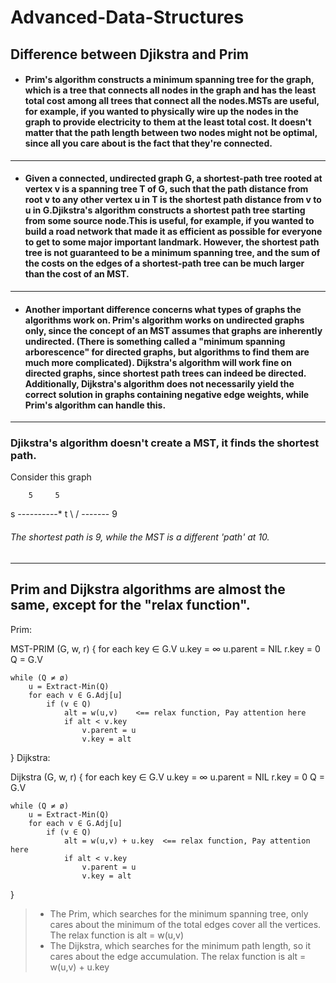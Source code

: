 # Advanced-Data-Structures

## Difference between Djikstra and Prim

* #### Prim's algorithm constructs a minimum spanning tree for the graph, which is a tree that connects all nodes in the graph and has the least total cost among all trees that connect all the nodes.MSTs are useful, for example, if you wanted to physically wire up the nodes in the graph to provide electricity to them at the least total cost. It doesn't matter that the path length between two nodes might not be optimal, since all you care about is the fact that they're connected.
----------------------------
* #### Given a connected, undirected graph G, a shortest-path tree rooted at vertex v is a spanning tree T of G, such that the path distance from root v to any other vertex u in T is the shortest path distance from v to u in G.Djikstra's algorithm constructs a shortest path tree starting from some source node.This is useful, for example, if you wanted to build a road network that made it as efficient as possible for everyone to get to some major important landmark. However, the shortest path tree is not guaranteed to be a minimum spanning tree, and the sum of the costs on the edges of a shortest-path tree can be much larger than the cost of an MST.
----------------------------
* #### Another important difference concerns what types of graphs the algorithms work on. Prim's algorithm works on undirected graphs only, since the concept of an MST assumes that graphs are inherently undirected. (There is something called a "minimum spanning arborescence" for directed graphs, but algorithms to find them are much more complicated). Dijkstra's algorithm will work fine on directed graphs, since shortest path trees can indeed be directed. Additionally, Dijkstra's algorithm does not necessarily yield the correct solution in graphs containing negative edge weights, while Prim's algorithm can handle this.
----------------------------

### Djikstra's algorithm doesn't create a MST, it finds the shortest path.

Consider this graph

        5     5
   s *-----*-----* t
      \         /
        -------
           9
###### The shortest path is 9, while the MST is a different 'path' at 10.
-----------------------------

## Prim and Dijkstra algorithms are almost the same, except for the "relax function".

Prim:

MST-PRIM (G, w, r) {
    for each key ∈ G.V
        u.key = ∞
        u.parent = NIL
    r.key = 0
    Q = G.V

    while (Q ≠ ø)
        u = Extract-Min(Q)
        for each v ∈ G.Adj[u]
            if (v ∈ Q)
                alt = w(u,v)    <== relax function, Pay attention here
                if alt < v.key
                    v.parent = u
                    v.key = alt
}
Dijkstra:

Dijkstra (G, w, r) {
    for each key ∈ G.V
        u.key = ∞
        u.parent = NIL
    r.key = 0
    Q = G.V

    while (Q ≠ ø)
        u = Extract-Min(Q)
        for each v ∈ G.Adj[u]
            if (v ∈ Q)
                alt = w(u,v) + u.key  <== relax function, Pay attention here
                if alt < v.key
                    v.parent = u
                    v.key = alt
}

> * The Prim, which searches for the minimum spanning tree, only cares about the minimum of the total edges cover all the vertices. The relax function is alt = w(u,v)
> * The Dijkstra, which searches for the minimum path length, so it cares about the edge accumulation. The relax function is alt = w(u,v) + u.key


